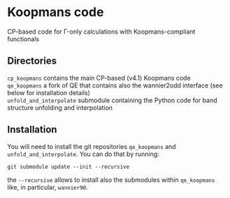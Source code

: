 # Koopmans code
CP-based code for Γ-only calculations with Koopmans-compliant functionals

## Directories
`cp_koopmans` contains the main CP-based (v4.1) Koopmans code \
`qe_koopmans` a fork of QE that contains also the wannier2odd interface (see below for installation details) \
`unfold_and_interpolate` submodule containing the Python code for band structure unfolding and interpolation

## Installation
You will need to install the git repositories `qe_koopmans` and `unfold_and_interpolate`. You can do that by running:

```
git submodule update --init --recursive
```

the `--recursive` allows to install also the submodules within `qe_koopmans` like, in particular, `wannier90`.
